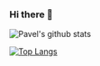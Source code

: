 ### Hi there 👋

<!--
**pavponn/pavponn** is a ✨ _special_ ✨ repository because its `README.md` (this file) appears on your GitHub profile.

Here are some ideas to get you started:

- 🔭 I’m currently working on ...
- 🌱 I’m currently learning ...
- 👯 I’m looking to collaborate on ...
- 🤔 I’m looking for help with ...
- 💬 Ask me about ...
- 📫 How to reach me: ...
- 😄 Pronouns: ...
- ⚡ Fun fact: ...
-->
![Pavel's github stats](https://github-readme-stats.vercel.app/api?username=pavponn&count_private=true&how_icons=true&include_all_commits=true&hide=contribs)

[![Top Langs](https://github-readme-stats.vercel.app/api/top-langs/?username=pavponn&count_private=true&layout=compact&langs_count=8&include_all_commits=true)](https://github.com/pavponn/pavponn)
